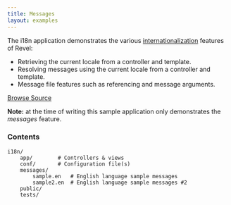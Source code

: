 ```yaml
---
title: Messages
layout: examples
---
```


The i18n application demonstrates the various [internationalization](../manual/i18n-messages.html) features of Revel:

* Retrieving the current locale from a controller and template.
* Resolving messages using the current locale from a controller and template.
* Message file features such as referencing and message arguments.

<a class="btn btn-success btn-sm" href="https://github.com/revel/samples/tree/master/i18n" role="button"><span class="glyphicon glyphicon-floppy-disk" aria-hidden="true"></span> Browse Source</a>


<div class="alert alert-info"><strong>Note:</strong> at the time of writing this sample application only demonstrates the <em>messages</em> feature.</div>

### Contents

	i18n/
		app/		# Controllers & views
		conf/		# Configuration file(s)
		messages/
			sample.en 	# English language sample messages
			sample2.en 	# English language sample messages #2
		public/
		tests/
